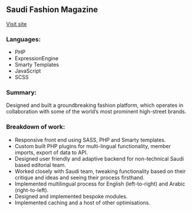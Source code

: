 ## Saudi Fashion Magazine

[Visit site](http://www.saudifashionmagazine.com)

### Languages: 
- PHP
- ExpressionEngine
- Smarty Templates
- JavaScript
- SCSS

### Summary: 
Designed and built a groundbreaking fashion platform, which operates in collaboration with some of the world’s most prominent high-street brands.

### Breakdown of work:
- Responsive front end using SASS, PHP and Smarty templates.
- Custom built PHP plugins for multi-lingual functionality, member imports, export of data to API.
- Designed user friendly and adaptive backend for non-technical Saudi based editorial team.
- Worked closely with Saudi team, tweaking functionality based on their critique and ideas and seeing their process firsthand.
- Implemented multilingual process for English (left-to-right) and Arabic (right-to-left).
- Designed and implemented bespoke modules.
- Implemented caching and a host of other optimisations.